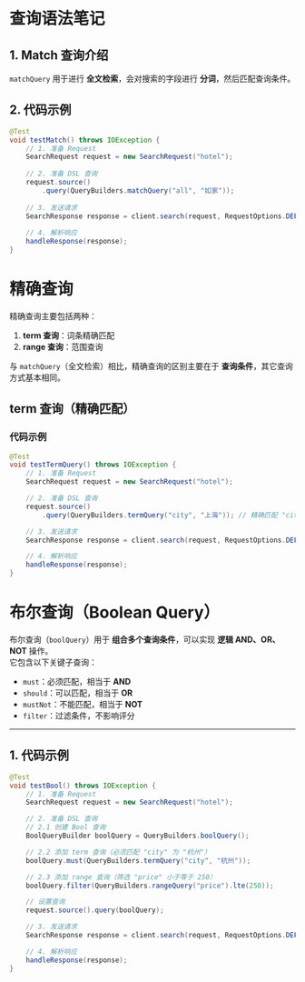 # 查询语法笔记

## 1. Match 查询介绍
`matchQuery` 用于进行 **全文检索**，会对搜索的字段进行 **分词**，然后匹配查询条件。

## 2. 代码示例

```java
@Test
void testMatch() throws IOException {
    // 1. 准备 Request
    SearchRequest request = new SearchRequest("hotel");
    
    // 2. 准备 DSL 查询
    request.source()
        .query(QueryBuilders.matchQuery("all", "如家"));
    
    // 3. 发送请求
    SearchResponse response = client.search(request, RequestOptions.DEFAULT);
    
    // 4. 解析响应
    handleResponse(response);
}
```

#  精确查询

精确查询主要包括两种：

1. **term 查询**：词条精确匹配  
2. **range 查询**：范围查询  

与 `matchQuery`（全文检索）相比，精确查询的区别主要在于 **查询条件**，其它查询方式基本相同。

## term 查询（精确匹配）

### 代码示例

```java
@Test
void testTermQuery() throws IOException {
    // 1. 准备 Request
    SearchRequest request = new SearchRequest("hotel");

    // 2. 准备 DSL 查询
    request.source()
        .query(QueryBuilders.termQuery("city", "上海")); // 精确匹配 "city" 字段

    // 3. 发送请求
    SearchResponse response = client.search(request, RequestOptions.DEFAULT);

    // 4. 解析响应
    handleResponse(response);
}
```

# 布尔查询（Boolean Query）

布尔查询（`boolQuery`）用于 **组合多个查询条件**，可以实现 **逻辑 AND、OR、NOT** 操作。  
它包含以下关键子查询：
- `must`：必须匹配，相当于 **AND**
- `should`：可以匹配，相当于 **OR**
- `mustNot`：不能匹配，相当于 **NOT**
- `filter`：过滤条件，不影响评分

---

## 1. 代码示例

```java
@Test
void testBool() throws IOException {
    // 1. 准备 Request
    SearchRequest request = new SearchRequest("hotel");

    // 2. 准备 DSL 查询
    // 2.1 创建 Bool 查询
    BoolQueryBuilder boolQuery = QueryBuilders.boolQuery();

    // 2.2 添加 term 查询（必须匹配 "city" 为 "杭州"）
    boolQuery.must(QueryBuilders.termQuery("city", "杭州"));

    // 2.3 添加 range 查询（筛选 "price" 小于等于 250）
    boolQuery.filter(QueryBuilders.rangeQuery("price").lte(250));

    // 设置查询
    request.source().query(boolQuery);

    // 3. 发送请求
    SearchResponse response = client.search(request, RequestOptions.DEFAULT);

    // 4. 解析响应
    handleResponse(response);
}
```
